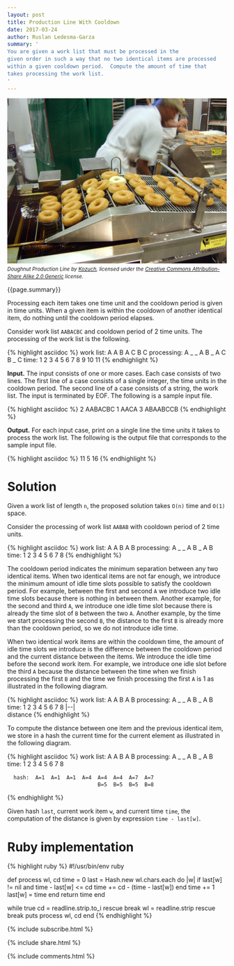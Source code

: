 ```yaml
---
layout: post
title: Production Line With Cooldown
date: 2017-03-24
author: Ruslan Ledesma-Garza
summary: '
You are given a work list that must be processed in the
given order in such a way that no two identical items are processed
within a given cooldown period.  Compute the amount of time that
takes processing the work list.
'
---
```


![Delicious Production Line](/assets/2017-03-24.doughnut-production-line.jpg)
<small>_Doughnut Production Line by [Kozuch](https://commons.wikimedia.org/wiki/User:Kozuch), licensed under the [Creative Commons Attribution-Share Alike 2.0 Generic](https://creativecommons.org/licenses/by-sa/2.0/deed.en) license._</small>

{{page.summary}}

Processing each item takes one time unit and the cooldown period is
given in time units.  When a given item is within the cooldown of
another identical item, do nothing until the cooldown period elapses.

Consider work list `AABACBC` and cooldown period of 2 time units.  The
processing of the work list is the following.

{% highlight asciidoc %}
 work list:  A        A  B     A  C  B     C
processing:  A  _  _  A  B  _  A  C  B  _  C
      time:  1  2  3  4  5  6  7  8  9 10 11
{% endhighlight %}

**Input.**
The input consists of one or more cases.
Each case consists of two lines.
The first line of a case consists of a single integer, the time units in the cooldown period.
The second line of a case consists of a string, the work list.
The input is terminated by EOF.  The following is a sample input
file.

{% highlight asciidoc %}
2
AABACBC
1
AACA
3
ABAABCCB
{% endhighlight %}

**Output.**
For each input case, print on a single line the time units it takes to process the work list.
The following is the output file that corresponds to the sample input
file.

{% highlight asciidoc %}
11
5
16
{% endhighlight %}

# Solution

Given a work list of length `n`, the proposed solution takes `O(n)`
time and `O(1)` space.

Consider the processing of work list `AABAB` with cooldown period
of 2 time units.

{% highlight asciidoc %}
 work list:  A        A  B     A  B 
processing:  A  _  _  A  B  _  A  B 
      time:  1  2  3  4  5  6  7  8 
{% endhighlight %}

The cooldown period indicates the minimum separation between any two
identical items.  When two identical items are not far enough, we
introduce the minimum amount of idle time slots possible to satisfy
the cooldown period.  For example, between the first and second `A` we
introduce two idle time slots because there is nothing in between
them.  Another example, for the second and third `A`, we introduce one
idle time slot because there is already the time slot of `B` between
the two `A`.  Another example, by the time we start processing the second `B`,
the distance to the first `B` is already more than the cooldown
period, so we do not introduce idle time.

When two identical work items are within the cooldown time, the amount
of idle time slots we introduce is the difference between the cooldown
period and the current distance between the items. We introduce the
idle time before the second work item.  For example, we introduce one
idle slot before the third `A` because the distance between the time
when we finish processing the first `B` and the time we finish
processing the first `A` is 1 as illustrated in the following
diagram.

{% highlight asciidoc %}
 work list:  A        A  B     A  B 
processing:  A  _  _  A  B  _  A  B 
      time:  1  2  3  4  5  6  7  8 
                         |--|
                           \
                         distance
{% endhighlight %}

To compute the distance between one item and the previous identical
item, we store in a hash the current time for the current element as
illustrated in the following diagram.

{% highlight asciidoc %}
 work list:   A              A    B         A    B 
processing:   A    _    _    A    B    _    A    B 
      time:   1    2    3    4    5    6    7    8 

      hash:  A=1  A=1  A=1  A=4  A=4  A=4  A=7  A=7
                                 B=5  B=5  B=5  B=8
{% endhighlight %}

Given hash `last`, current work item `w`, and current time `time`, the
computation of the distance is given by expression `time - last[w]`.

# Ruby implementation

{% highlight ruby %}
#!/usr/bin/env ruby

def process wl, cd
  time = 0
  last = Hash.new
  wl.chars.each do |w|
    if last[w] != nil and time - last[w] <= cd
      time += cd - (time - last[w])
    end
    time += 1
    last[w] = time
  end
  return time
end

while true
  cd = readline.strip.to_i rescue break
  wl = readline.strip rescue break
  puts process wl, cd
end
{% endhighlight %}

{% include subscribe.html %}

{% include share.html %}

{% include comments.html %}
